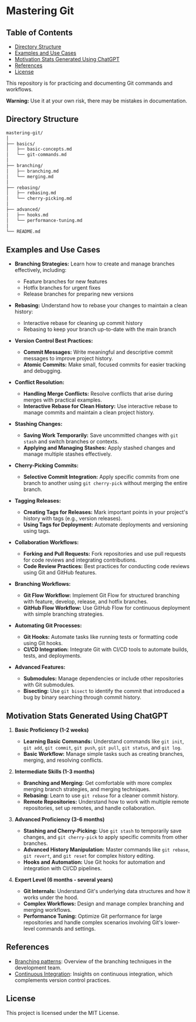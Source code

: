 # Mastering Git

## Table of Contents

- [Directory Structure](#directory-structure)
- [Examples and Use Cases](#examples-and-use-cases)
- [Motivation Stats Generated Using ChatGPT](#motivation-stats-generated-using-chatgpt)
- [References](#references)
- [License](#license)

This repository is for practicing and documenting Git commands and workflows.

**Warning:** Use it at your own risk, there may be mistakes in documentation.

## Directory Structure

```sh
mastering-git/
│
├── basics/
│   ├── basic-concepts.md
│   └── git-commands.md
│
├── branching/
│   ├── branching.md
│   └── merging.md
│
├── rebasing/
│   ├── rebasing.md
│   └── cherry-picking.md
│
├── advanced/
│   ├── hooks.md
│   └── performance-tuning.md
│
└── README.md
```

## Examples and Use Cases

- **Branching Strategies:**
  Learn how to create and manage branches effectively, including:
  - Feature branches for new features
  - Hotfix branches for urgent fixes
  - Release branches for preparing new versions

- **Rebasing:**
  Understand how to rebase your changes to maintain a clean history:
  - Interactive rebase for cleaning up commit history
  - Rebasing to keep your branch up-to-date with the main branch

- **Version Control Best Practices:**
  - **Commit Messages:** Write meaningful and descriptive commit messages to
    improve project history.
  - **Atomic Commits:** Make small, focused commits for easier tracking and
    debugging.

- **Conflict Resolution:**
  - **Handling Merge Conflicts:** Resolve conflicts that arise during merges
    with practical examples.
  - **Interactive Rebase for Clean History:** Use interactive rebase to manage
    commits and maintain a clean project history.

- **Stashing Changes:**
  - **Saving Work Temporarily:** Save uncommitted changes with `git stash` and
    switch branches or contexts.
  - **Applying and Managing Stashes:** Apply stashed changes and manage multiple
    stashes effectively.

- **Cherry-Picking Commits:**
  - **Selective Commit Integration:** Apply specific commits from one branch to
    another using `git cherry-pick` without merging the entire branch.

- **Tagging Releases:**
  - **Creating Tags for Releases:** Mark important points in your project's
    history with tags (e.g., version releases).
  - **Using Tags for Deployment:** Automate deployments and versioning using
    tags.

- **Collaboration Workflows:**
  - **Forking and Pull Requests:** Fork repositories and use pull requests for
    code reviews and integrating contributions.
  - **Code Review Practices:** Best practices for conducting code reviews using
    Git and GitHub features.

- **Branching Workflows:**
  - **Git Flow Workflow:** Implement Git Flow for structured branching with
    feature, develop, release, and hotfix branches.
  - **GitHub Flow Workflow:** Use GitHub Flow for continuous deployment with
    simple branching strategies.

- **Automating Git Processes:**
  - **Git Hooks:** Automate tasks like running tests or formatting code using
    Git hooks.
  - **CI/CD Integration:** Integrate Git with CI/CD tools to automate builds,
    tests, and deployments.

- **Advanced Features:**
  - **Submodules:** Manage dependencies or include other repositories with Git
    submodules.
  - **Bisecting:** Use `git bisect` to identify the commit that introduced a bug
    by binary searching through commit history.

## Motivation Stats Generated Using ChatGPT

1. **Basic Proficiency (1-2 weeks)**

    - **Learning Basic Commands:** Understand commands like `git init`,
      `git add`, `git commit`, `git push`, `git pull`, `git status`, and
      `git log`.
    - **Basic Workflow:** Manage simple tasks such as creating branches,
      merging, and resolving conflicts.

2. **Intermediate Skills (1-3 months)**

    - **Branching and Merging:** Get comfortable with more complex merging
      branch strategies, and merging techniques.
    - **Rebasing:** Learn to use `git rebase` for a cleaner commit history.
    - **Remote Repositories:** Understand how to work with multiple remote
      repositories, set up remotes, and handle collaboration.

3. **Advanced Proficiency (3-6 months)**

    - **Stashing and Cherry-Picking:** Use `git stash` to temporarily save
      changes, and `git cherry-pick` to apply specific commits from other
      branches.
    - **Advanced History Manipulation:** Master commands like `git rebase`,
      `git revert`, and `git reset` for complex history editing.
    - **Hooks and Automation:** Use Git hooks for automation and integration
      with CI/CD pipelines.

4. **Expert Level (6 months - several years)**

    - **Git Internals:** Understand Git's underlying data structures and how
      it works under the hood.
    - **Complex Workflows:** Design and manage complex branching and merging
      workflows.
    - **Performance Tuning:** Optimize Git performance for large repositories
      and handle complex scenarios involving Git's lower-level commands and
      settings.

## References

- [Branching patterns](https://www.martinfowler.com/articles/branching-patterns.html): Overview of the branching techniques in the development team.
- [Continuous Integration](https://martinfowler.com/articles/continuousIntegration.html): Insights on continuous integration, which complements version control practices.

## License

This project is licensed under the MIT License.
